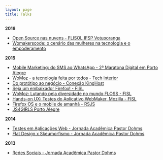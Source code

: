 ```yaml
---
layout: page
title: Talks
---
```


<p><strong>2016</strong></p>
<ul>
<li><a href="http://pt.slideshare.net/cynthiazanoni/open-source-nas-nuvens-flisol-ifsp-votuporanga-60990424" target="_blank">Open Source nas nuvens - FLISOL IFSP Votuporanga
</a></li>
<li><a href="https://www.youtube.com/watch?v=LDqZW4TBtsE" target="_blank">
Womakerscode: o cenário das mulheres na tecnologia e o empoderamento
</a></li>


</ul>

<p><strong>2015</strong></p>
<ul>
<li><a href="http://pt.slideshare.net/cynthiazanoni/planejamento-em-mobile-marketing-do-sms-ao-whatsapp" target="_blank">Mobile Marketing: do SMS ao WhatsApp - 2ª Maratona Digital em Porto Alegre</a></li>
<li><a href="http://techinterior.com.br/2015/index.html" target="_blank">WoMoz - a tecnologia feita por todos - Tech Interior</a></li>
<li><a href="http://pt.slideshare.net/cynthiazanoni/do-prottipo-ao-negcio" target="_blank">Do protótipo ao negócio - Conexão KingHost</a></li>
<li><a href="http://pt.slideshare.net/cynthiazanoni/seja-um-embaixador-firefox" target="_blank">Seja um embaixador Firefox! - FISL</a></li>
<li><a href="http://softwarelivre.org/fisl16/transmissao-das-palestras-ao-vivo" target="_blank">WoMoz: Lutando pela diversidade no mundo FLOSS - FISL</a></li>
<li><a href="https://www.facebook.com/mozillabrasil/photos/a.325021597539931.69102.201846359857456/939819406060144/?type=3&theater" target="_blank">Hands-on UX: Testes do Aplicativo WebMaker, Mozilla - FISL</a></li>
<li><a href="http://cyz.github.io/talk/firefoxos-rsjs/" target="_blank">Firefox OS e o mobile de amanhã - RSJS</a></li>
<li><a href="http://pt.slideshare.net/cynthiazanoni/js4-girls-captulo-porto-alegre" target="_blank">JS4GIRLS Porto Alegre</a></li>
</ul>

<p><strong>2014</strong></p>
<ul>
<li><a href="http://pt.slideshare.net/cynthiazanoni/testes-em-aplicaes-web" target="_blank">Testes em Aplicações Web - Jornada Acadêmica Pastor Dohms</a></li>
<li><a href="https://docs.google.com/presentation/d/1rfhgmBgA1aZOk2n5BP_LzlukrL2VIcb9k9NtFpRcG70/edit?usp=sharing" target="_blank">Flat Design x Skeumorfismo - Jornada Acadêmica Pastor Dohms</a></li>

</ul>

<p><strong>2013</strong></p>
<ul>
<li><a href="https://docs.google.com/presentation/d/1K27Y91UNpIwn6brCR1vztcdEYPMvNf8EB5BIoA9P-Pw/edit?usp=sharing" target="_blank">Redes Sociais - Jornada Acadêmica Pastor Dohms</a></li>
</ul>
